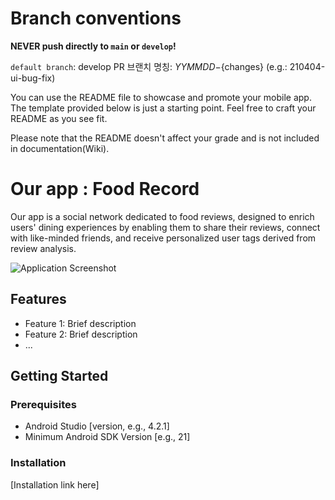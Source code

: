 # Branch conventions

**NEVER push directly to `main` or `develop`!**

`default branch`: develop
PR 브랜치 명칭: ${YYMMDD}-${changes} (e.g.: 210404-ui-bug-fix)

You can use the README file to showcase and promote your mobile app. The template provided below is just a starting point. Feel free to craft your README as you see fit. 

Please note that the README doesn't affect your grade and is not included in documentation(Wiki).

# Our app : Food Record

Our app is a social network dedicated to food reviews, designed to enrich users' dining experiences by enabling them to share their reviews, connect with like-minded friends, and receive personalized user tags derived from review analysis.

![Application Screenshot](path_to_screenshot.png)

## Features

- Feature 1: Brief description
- Feature 2: Brief description
- ...

## Getting Started

### Prerequisites

- Android Studio [version, e.g., 4.2.1]
- Minimum Android SDK Version [e.g., 21]

### Installation

[Installation link here]
